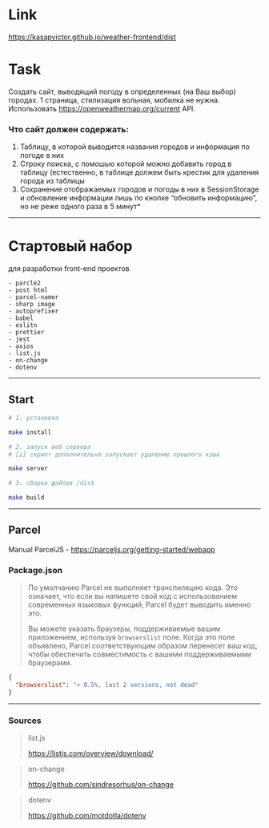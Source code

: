 # Link

https://kasapvictor.github.io/weather-frontend/dist

# Task

Создать сайт, выводящий погоду в определенных (на Ваш выбор) городах.
1 страница, стилизация вольная, мобилка не нужна. Использовать https://openweathermap.org/current API.

### Что сайт должен содержать:
1. Таблицу, в которой выводится названия городов и информация по погоде в них
2. Строку поиска, с помошью которой можно добавить город в таблицу (естественно, в таблице должем быть крестик для 
   удаления города из таблицы
3. Сохранение отображаемых городов и погоды в них в SessionStorage и обновление информации лишь по кнопке “обновить 
   информацию”, но не реже одного раза в 5 минут*

----- 

# Стартовый набор 
для разработки front-end проектов

    - parcle2
    - post html
    - parcel-namer
    - sharp image
    - autoprefixer
    - babel
    - eslitn
    - prettier
    - jest
    - axios
    - list.js
    - on-change
    - dotenv

---
## Start 

```bash 
# 1. установка

make install
```

```bash 
# 2. запуск веб сервера
# [i] скрипт дополнительно запускает удаление прошлого кэша

make server
```

```bash  
# 3. сборка файлов /dist

make build
```

---

## Parcel 
Manual ParcelJS - https://parceljs.org/getting-started/webapp

### Package.json
>По умолчанию Parcel не выполняет транспиляцию кода. Это означает, что если вы напишете свой код с использованием современных языковых функций, Parcel будет выводить именно это. 
> 
>Вы можете указать браузеры, поддерживаемые вашим приложением, используя `browserslist` поле. Когда это поле объявлено, Parcel соответствующим образом перенесет ваш код, чтобы обеспечить совместимость с вашими поддерживаемыми браузерами.
```json
{
  "browserslist": "> 0.5%, last 2 versions, not dead"
}
```

----

### Sources 

> list.js
> 
> 
> https://listjs.com/overview/download/

> on-change
> 
> https://github.com/sindresorhus/on-change

> dotenv
> 
> https://github.com/motdotla/dotenv
